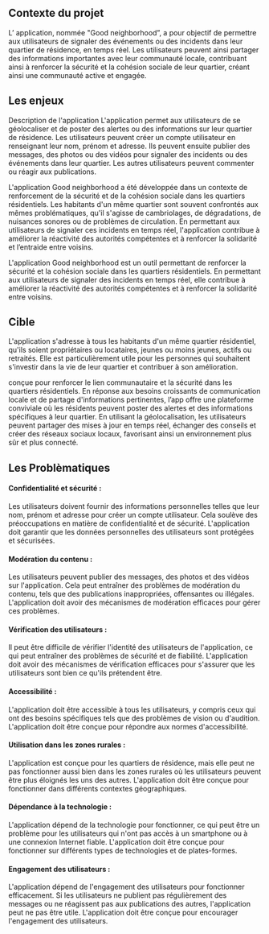 ## Contexte du projet
L’ application, nommée "Good neighborhood”, a pour objectif de permettre aux utilisateurs de signaler des événements ou des incidents dans leur quartier de résidence, en temps réel. Les utilisateurs peuvent ainsi partager des informations importantes avec leur communauté locale, contribuant ainsi à renforcer la sécurité et la cohésion sociale de leur quartier, créant ainsi une communauté active et engagée.

## Les enjeux
Description de l'application
L'application permet aux utilisateurs de se géolocaliser et de poster des alertes ou des informations sur leur quartier de résidence. Les utilisateurs peuvent créer un compte utilisateur en renseignant leur nom, prénom et adresse. Ils peuvent ensuite publier des messages, des photos ou des vidéos pour signaler des incidents ou des événements dans leur quartier. Les autres utilisateurs peuvent commenter ou réagir aux publications.


L'application Good neighborhood a été développée dans un contexte de renforcement de la sécurité et de la cohésion sociale dans les quartiers résidentiels. Les habitants d'un même quartier sont souvent confrontés aux mêmes problématiques, qu'il s'agisse de cambriolages, de dégradations, de nuisances sonores ou de problèmes de circulation. En permettant aux utilisateurs de signaler ces incidents en temps réel, l'application contribue à améliorer la réactivité des autorités compétentes et à renforcer la solidarité et l’entraide entre voisins.

L'application Good neighborhood est un outil permettant de renforcer la sécurité et la cohésion sociale dans les quartiers résidentiels. En permettant aux utilisateurs de signaler des incidents en temps réel, elle contribue à améliorer la réactivité des autorités compétentes et à renforcer la solidarité entre voisins.

## Cible  
L'application s'adresse à tous les habitants d'un même quartier résidentiel, qu'ils soient propriétaires ou locataires, jeunes ou moins jeunes, actifs ou retraités. Elle est particulièrement utile pour les personnes qui souhaitent s'investir dans la vie de leur quartier et contribuer à son amélioration.


conçue pour renforcer le lien communautaire et la sécurité dans les quartiers résidentiels. En réponse aux besoins croissants de communication locale et de partage d'informations pertinentes, l’app offre une plateforme conviviale où les résidents peuvent poster des alertes et des informations spécifiques à leur quartier. En utilisant la géolocalisation, les utilisateurs peuvent partager des mises à jour en temps réel, échanger des conseils et créer des réseaux sociaux locaux, favorisant ainsi un environnement plus sûr et plus connecté.

## Les Problèmatiques

#### Confidentialité et sécurité :  
Les utilisateurs doivent fournir des informations personnelles telles que leur nom, prénom et adresse pour créer un compte utilisateur. Cela soulève des préoccupations en matière de confidentialité et de sécurité. L'application doit garantir que les données personnelles des utilisateurs sont protégées et sécurisées.

#### Modération du contenu :  
Les utilisateurs peuvent publier des messages, des photos et des vidéos sur l'application. Cela peut entraîner des problèmes de modération du contenu, tels que des publications inappropriées, offensantes ou illégales. L'application doit avoir des mécanismes de modération efficaces pour gérer ces problèmes.

#### Vérification des utilisateurs :  
Il peut être difficile de vérifier l'identité des utilisateurs de l'application, ce qui peut entraîner des problèmes de sécurité et de fiabilité. L'application doit avoir des mécanismes de vérification efficaces pour s'assurer que les utilisateurs sont bien ce qu'ils prétendent être.

#### Accessibilité :  
L'application doit être accessible à tous les utilisateurs, y compris ceux qui ont des besoins spécifiques tels que des problèmes de vision ou d'audition. L'application doit être conçue pour répondre aux normes d'accessibilité.

#### Utilisation dans les zones rurales :  
L'application est conçue pour les quartiers de résidence, mais elle peut ne pas fonctionner aussi bien dans les zones rurales où les utilisateurs peuvent être plus éloignés les uns des autres. L'application doit être conçue pour fonctionner dans différents contextes géographiques.

#### Dépendance à la technologie : 
L'application dépend de la technologie pour fonctionner, ce qui peut être un problème pour les utilisateurs qui n'ont pas accès à un smartphone ou à une connexion Internet fiable. L'application doit être conçue pour fonctionner sur différents types de technologies et de plates-formes.

#### Engagement des utilisateurs :  
L'application dépend de l'engagement des utilisateurs pour fonctionner efficacement. Si les utilisateurs ne publient pas régulièrement des messages ou ne réagissent pas aux publications des autres, l'application peut ne pas être utile. L'application doit être conçue pour encourager l'engagement des utilisateurs.